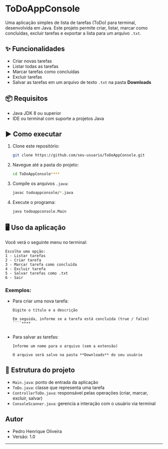 # ToDoAppConsole

Uma aplicação simples de lista de tarefas (ToDo) para terminal, desenvolvida em Java. Este projeto permite criar,
listar, marcar como concluídas, excluir tarefas e exportar a lista para um arquivo `.txt`.

## ✨ Funcionalidades

- Criar novas tarefas
- Listar todas as tarefas
- Marcar tarefas como concluídas
- Excluir tarefas
- Salvar as tarefas em um arquivo de texto `.txt` na pasta **Downloads**

## 📦 Requisitos

- Java JDK 8 ou superior
- IDE ou terminal com suporte a projetos Java

## ▶️ Como executar

1. Clone este repositório:
   ```bash
   git clone https://github.com/seu-usuario/ToDoAppConsole.git

2. Navegue até a pasta do projeto:

   ```bash
   cd ToDoAppConsole****
   ```

3. Compile os arquivos `.java`:

   ```bash
   javac todoappconsole/*.java
   ```

4. Execute o programa:

   ```bash
   java todoappconsole.Main
   ```

## 🖥️ Uso da aplicação

Você verá o seguinte menu no terminal:

```
Escolha uma opção: 
1 - Listar tarefas
2 - Criar tarefa
3 - Marcar tarefa como concluída
4 - Excluir tarefa
5 - Salvar tarefas como .txt
6 - Sair
```

### Exemplos:

* Para criar uma nova tarefa:

    ````
    Digite o título e a descrição
    ````
    ````
    Em seguida, informe se a tarefa está concluída (true / false)
    ````****


* Para salvar as tarefas:
    
    ````
    Informe um nome para o arquivo (sem a extensão)
    ````
    ````
    O arquivo será salvo na pasta **Downloads** do seu usuário
    ````

## 🧠 Estrutura do projeto

* `Main.java`: ponto de entrada da aplicação
* `ToDo.java`: classe que representa uma tarefa
* `ControllerToDo.java`: responsável pelas operações (criar, marcar, excluir, salvar)
* `ConsoleScanner.java`: gerencia a interação com o usuário via terminal

## Autor

* Pedro Henrique Oliveira
* Versão: 1.0

---
